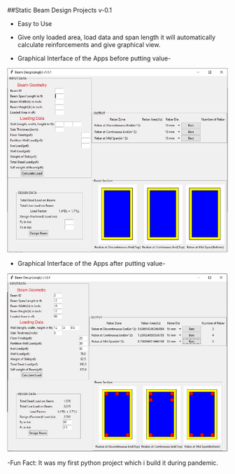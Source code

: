 ##Static Beam Design Projects v-0.1
- Easy to Use
- Give only loaded area, load data and span length it will automatically calculate reinforcements and give graphical view.

- Graphical Interface of the Apps before putting value-
<img alt="beamAppsBeforeData" src="https://github.com/nayanrashed/beam-design-static-singly/blob/main/images/BeamV010.jpg?raw=true">

- Graphical Interface of the Apps after putting value-
<img alt="beamAppsAfterData" src="https://github.com/nayanrashed/beam-design-static-singly/blob/main/images/BeamV01.jpg?raw=true">

-Fun Fact: It was my first python project which i build it during pandemic.